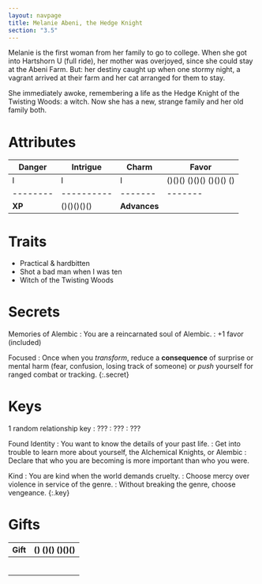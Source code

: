 ```yaml
---
layout: navpage
title: Melanie Abeni, the Hedge Knight
section: "3.5"
---
```


Melanie is the first woman from her family to go to college.
When she got into Hartshorn U (full ride), her mother was overjoyed, since she could stay at the Abeni Farm.
But: her destiny caught up when one stormy night, a vagrant arrived at their farm and her cat arranged for them to stay.

She immediately awoke, remembering a life as the Hedge Knight of the Twisting Woods: a witch.
Now she has a new, strange family and her old family both.

# Attributes

| Danger | Intrigue | Charm | Favor |
|--------|----------|-------|-------|
| I      | I        | I     | ()()() ()()() ()()() () |
|--------|----------|-------|-------|
| **XP** | ()()()()() | **Advances** |       |

# Traits

* Practical & hardbitten
* Shot a bad man when I was ten
* Witch of the Twisting Woods

# Secrets

Memories of Alembic
: You are a reincarnated soul of Alembic.
  : +1 favor (included)

Focused
: Once when you _transform_, reduce a **consequence** of surprise or mental harm (fear, confusion, losing track of someone) or _push_ yourself for ranged combat or tracking.
{:.secret}



# Keys

1 random relationship key
: ???
  : ???
  : ???

Found Identity
: You want to know the details of your past life.
  : Get into trouble to learn more about yourself, the Alchemical Knights, or Alembic
  : Declare that who you are becoming is more important than who you were.

Kind
: You are kind when the world demands cruelty.
  : Choose mercy over violence in service of the genre.
  : Without breaking the genre, choose vengeance.
{:.key}



# Gifts

| Gift | () ()() ()()() |
|------|----------------|
|      |                |
|      |                |
|      |                |
|      |                |
|      |                |
|      |                |
